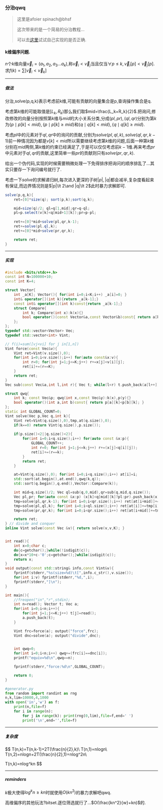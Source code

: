 ### 分治qwq

>这里是afoier spinach@bhsf
>
>这次带来的是一个简易的分治教程…
>
>可以去[这里](<https://www.luogu.com.cn/problem/U66865>)试试自己实现的是否正确.



#### k维偏序问题.

$n​$个$k​$维向量$\vec v_i=(a_1,a_2,a_3\dots a_k)​$,称$\vec v_i\lt \vec v_j​$当且仅当$\forall p\leq k,\vec v_i[p]\lt \vec v_j[p]​$.求$f(k)=\sum[\vec v_i\lt \vec v_k]​$

---

##### 做法

分治,solve(p,q,k)表示考虑前k维,可能有贡献的向量集合是p,查询操作集合是q.

考虑第$k$维的可能取值是$[L_k,R_k)$那么我们取$mid=\frac{L_k+R_k}{2}$.把询问,修改修改的向量分别按照第$k$维与$mid$的大小关系分类,分成$(pl,pr),(ql,qr)$分别为第$k$为$\{p\mid p[k]\lt mid\},\{p\mid p[k]\geq mid\}$和$\{q\mid q[k]\lt mid\},\{q\mid q[k]\geq mid\}$.



考虑$pl$中的元素对于$ql,qr$中的询问的贡献,分别为$solve(pl,ql,k),solve(ql,qr,k-1)$前一种情况因为都是$v[k]\lt mid$所以需要继续考虑第$k$维的问题,后面一种第$k$维分别在$mid$两侧,第$k$维的约束已经满足了,于是可以仅仅考虑前$k-1$维.再来考虑$pr$中元素对于$ql,qr$的贡献,这里简单一些$pr$的贡献则只有$solve(pr,qr,k)$.

给出一个伪代码,实现的时候需要稍微处理一下免得排序把询问的顺序排乱了…其实只要存一下询问编号就行了.



考虑一下$solve$的求解递归树,每次进入更深的子树$|p|,|q|$都会减半,复杂度看起来有保证,而边界情况则是$|p|\lt 2\and |q|\lt 2$此时暴力求解即可.

```csharp
solve(p,q,k){
	ret=[0]*size(q); sort(p,k);sort(q,k);

	mid=size(q)/2; ql=q[1,mid];qr=q-ql;
	pl=p.select(v[k]<q[mid+1][k]);pr=p-pl;
    
	ret+=[0]*mid+solve(pl,qr,k-1);
	ret+=solve(pl.ql,k);
	ret+=[0]*mid+solve(pr,qr,k);

	return ret;
}
```

----

##### 实现

```cpp
#include <bits/stdc++.h>
const int N=100000+10;
const int K=4;

struct Vector{
	int _a[K]; Vector(){ for(int i=0;i<K;i++) _a[i]=0; }
	int& operator[](int k){return _a[k-1];}
	const int& operator[](int k)const{return _a[k-1];}
	struct Compare{
		int k; Compare(int x):k(x){}
		bool operator()(const Vector&a,const Vector&b)const{ return a[k]<b[k]; }
	};
};
typedef std::vector<Vector> Vec;
typedef std::vector<int> Vint;

// f(i)=sum([vj<vi] for j in[1,n])
Vint force(const Vec&v){
	Vint ret=Vint(v.size(),0);
	for(int i=0;i<v.size();i++) for(auto const&x:v){
		int r=0; for(int j=1;j<=K;j++) r+=x[j]<v[i][j];
		ret[i]+=(r==K);
	}
	return ret;
}
Vec sub(const Vec&a,int l,int r){ Vec t; while(l<r) t.push_back(a[l++]); return t; }

struct qwq{
	int k; const Vec&p; qwq(int x,const Vec&y):k(x),p(y){}
	bool operator()(int a,int b)const{ return p[a][k]<p[b][k]; }
};
static int GLOBAL_COUNT=0;
Vint solve(Vec p,Vec q,int k){
	Vint ret=Vint(q.size(),0),tmp,at(q.size(),0);
	if(k==0) return Vint(q.size(),p.size());
	
	if(p.size()<2||q.size()<2){
		for(int i=0;i<q.size();i++) for(auto const &x:p){
			GLOBAL_COUNT++;
			int r=0; for(int j=1;j<=k;j++) r+=(x[j]<q[i][j]);
			ret[i]+=(r==k);
		}
		return ret;
	}

	at=Vint(q.size(),0); for(int i=0;i<q.size();i++) at[i]=i;
	std::sort(at.begin(),at.end(),qwq(k,q));
	std::sort(q.begin(),q.end(),Vector::Compare(k));

	int mid=q.size()/2; Vec ql=sub(q,0,mid),qr=sub(q,mid,q.size());
	Vec pl,pr; for(auto const &x:p) (x[k]<q[mid][k]?pl:pr).push_back(x);
	tmp=solve(pl,qr,k-1); for(int i=0;i<qr.size();i++) ret[at[i+mid]]+=tmp[i];
	tmp=solve(pl,ql,k); for(int i=0;i<ql.size();i++) ret[at[i]]+=tmp[i];
	tmp=solve(pr,qr,k); for(int i=0;i<qr.size();i++) ret[at[i+mid]]+=tmp[i];

	return ret;
} // divide and conquer
inline Vint solve(const Vec &v){ return solve(v,v,K); }


int read(){
	int x=0;char c;
	do{c=getchar();}while(!isdigit(c));
	do{x=x*10+c-'0';c=getchar();}while(isdigit(c));
	return x;
}
void output(const std::string& info,const Vint&v){
	fprintf(stderr,"%s(size=%d)\t[",info.c_str(),v.size());
	for(int i:v) fprintf(stderr,"%d,",i);
	fprintf(stderr,"]\n");
}

int main(){
	//freopen("in","r",stdin);
	int n=read(); Vector t; Vec a;
	for(int i=0;i<n;i++){
		for(int j=1;j<=K;j++) t[j]=read();
		a.push_back(t);
	}

	Vint frc=force(a); output("force",frc);
	Vint dnc=solve(a); output("divide",dnc);

    
	int qwq=0;
	for(int i=0;i<n;i++) qwq+=(frc[i]==dnc[i]);
	printf("equiv=%d\n",qwq==n);

	fprintf(stderr,"force:%d\n",GLOBAL_COUNT);

	return 0;
}
```



```python
#generator.py
from random import randint as rng
n,k,lim=10000,4,1000
with open('in','w') as f:
    print(n,file=f)
    for i in range(n):
        for j in range(k): print(rng(0,lim),file=f,end=' ')
        print('\n',end='',file=f)
```



---

##### 复杂度

$$
T(n,k)=T(n,k-1)+2T(\frac{n}{2},k)\\
T(n,1)=nlogn\\
T(n,2)=nlogn+2T(\frac{n}{2},1)=nlog^2n\\

T(n,k)=nlog^kn
$$

----

##### reminders

$k​$极大使得$log^k n\geq kn​$时就使用$O(kn^2)​$的暴力求解吧qwq.

高维偏序的其他玩法?bitset.逐位筛选就行了…$O(\frac{kn^2}{w}+kn)​$的.

